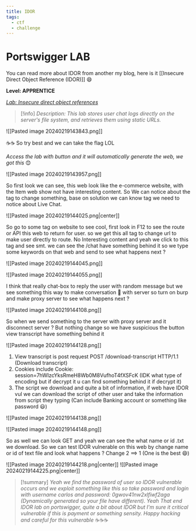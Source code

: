 ```yaml
---
title: IDOR
tags:
  - ctf
  - challenge
---
```

# Portswigger LAB

You can read more about IDOR from another my blog, here is it [[Insecure Direct Object Reference (IDOR)]] 😄

**Level: APPRENTICE**

*[Lab: Insecure direct object references](https://portswigger.net/web-security/access-control/lab-insecure-direct-object-references)*

>[!info] *Description: This lab stores user chat logs directly on the server's file system, and retrieves them using static URLs.*

![[Pasted image 20240219143843.png]]

☕☕ So try best and we can take the flag LOL

*Access the lab with button and it will automatically generate the web, we got this* 😊

![[Pasted image 20240219143957.png]]

So first look we can see, this web look like the e-commerce website, with the Item web show not have interesting content. So We can notice about the tag to change something, base on solution we can know tag we need to notice about Live Chat.

![[Pasted image 20240219144025.png|center]]

So go to some tag on website to see cool, first look in F12 to see the route or API this web to return for user. so we get this all tag to change url to make user directly to route. No Interesting content and yeah we click to this tag and see smt. we can see the /chat have something behind it so we type some keywords on that web and send to see what happens next ? 

![[Pasted image 20240219144045.png]]

![[Pasted image 20240219144055.png]]

I think that really chat-box to reply the user with random message but we see something this way to make conversation :rocket: with server so turn on burp and make proxy server to see what happens next ?

![[Pasted image 20240219144108.png]]

So when we send something to the server with proxy server and it disconnect server ? But nothing change so we have suspicious the button view transcript have something behind it 

![[Pasted image 20240219144128.png]]

1. View transcript is post request POST /download-transcript HTTP/1.1 (Download transcript)
2. Cookies include Cookie: session=7hWIzcYksRmeH8Wb0M8VufhoT4fXSFcK (IDK what type of encoding but if decrypt it u can find something behind it if decrypt it)
3. The script we download and quite a bit of information, if web have IDOR vul we can download the script of other user and take the information from script they typing (Can include Banking account or something like password 😃)

![[Pasted image 20240219144138.png]]

![[Pasted image 20240219144148.png]]

So as well we can look GET and yeah we can see the what name or id .txt we download. So we can test IDOR vulnerable on this web by change name or id of text file and look what happens ? Change 2 ==> 1 (One is the best 😄)

![[Pasted image 20240219144218.png|center]]
![[Pasted image 20240219144225.png|center]]

> [!summary] *Yeah we find the password of user so IDOR vulnerable occurs and we exploit something like this so take password and login with username carlos and password: 0gwov41nw2xlfiwf2aga (Dynamically generated so your file have different). Yeah That end IDOR lab on portswigger, quite a bit about IDOR but I'm sure it critical vulnerable if this is payment or something sensity. Happy hacking and careful for this vulnerable* ☕☕☕